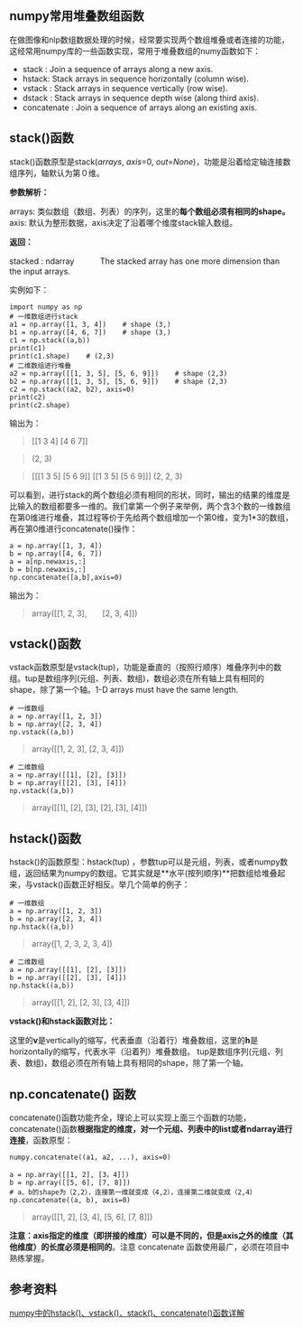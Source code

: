 ## numpy常用堆叠数组函数

在做图像和nlp数组数据处理的时候，经常要实现两个数组堆叠或者连接的功能，这经常用numpy库的一些函数实现，常用于堆叠数组的numy函数如下：

* stack : Join a sequence of arrays along a new axis.
* hstack: Stack arrays in sequence horizontally (column wise).
* vstack : Stack arrays in sequence vertically (row wise).
* dstack : Stack arrays in sequence depth wise (along third axis).
* concatenate : Join a sequence of arrays along an existing axis.

## stack()函数

stack()函数原型是stack(*arrays*, _axis_=0, _out_=*None*)，功能是沿着给定轴连接数组序列，轴默认为第０维。

**参数解析：**

arrays: 类似数组（数组、列表）的序列，这里的**每个数组必须有相同的shape。**
axis: 默认为整形数据，axis决定了沿着哪个维度stack输入数组。

**返回：**

stacked : ndarray
　　　The stacked array has one more dimension than the input arrays.

实例如下：

```Plain Text
import numpy as np
# 一维数组进行stack
a1 = np.array([1, 3, 4])    # shape (3,)
b1 = np.array([4, 6, 7])    # shape (3,)
c1 = np.stack((a,b))
print(c1)
print(c1.shape)    # (2,3)
# 二维数组进行堆叠
a2 = np.array([[1, 3, 5], [5, 6, 9]])    # shape (2,3)
b2 = np.array([[1, 3, 5], [5, 6, 9]])    # shape (2,3)
c2 = np.stack((a2, b2), axis=0)
print(c2)
print(c2.shape)
```
输出为：

> [[1 3 4]
[4 6 7]]

> (2, 3)

> [[[1 3 5]
[5 6 9]]
[[1 3 5]
[5 6 9]]]
(2, 2, 3)

可以看到，进行stack的两个数组必须有相同的形状，同时，输出的结果的维度是比输入的数组都要多一维的。我们拿第一个例子来举例，两个含3个数的一维数组在第0维进行堆叠，其过程等价于先给两个数组增加一个第0维，变为1*3的数组，再在第0维进行concatenate()操作：

```Plain Text
a = np.array([1, 3, 4])
b = np.array([4, 6, 7])
a = a[np.newaxis,:]
b = b[np.newaxis,:]
np.concatenate([a,b],axis=0)
```
输出为：

> array([[1, 2, 3],
      [2, 3, 4]])

## vstack()函数
vstack函数原型是vstack(tup)，功能是垂直的（按照行顺序）堆叠序列中的数组。tup是数组序列(元组、列表、数组)，数组必须在所有轴上具有相同的shape，除了第一个轴。1-D arrays must have the same length.

```Plain Text
# 一维数组
a = np.array([1, 2, 3])
b = np.array([2, 3, 4])
np.vstack((a,b))
```
> array([[1, 2, 3],
[2, 3, 4]])

```Plain Text
# 二维数组
a = np.array([[1], [2], [3]])
b = np.array([[2], [3], [4]])
np.vstack((a,b))
```
> array([[1],
[2],
[3],
[2],
[3],
[4]])

## hstack()函数
hstack()的函数原型：hstack(tup) ，参数tup可以是元组，列表，或者numpy数组，返回结果为numpy的数组。它其实就是**水平(按列顺序)**把数组给堆叠起来，与vstack()函数正好相反。举几个简单的例子：

```Plain Text
# 一维数组
a = np.array([1, 2, 3])
b = np.array([2, 3, 4])
np.hstack((a,b))
```
> array([1, 2, 3, 2, 3, 4])

```Plain Text
# 二维数组
a = np.array([[1], [2], [3]])
b = np.array([[2], [3], [4]])
np.hstack((a,b))
```
> array([[1, 2],
[2, 3],
[3, 4]])

**vstack()和hstack函数对比：**

这里的**v**是vertically的缩写，代表垂直（沿着行）堆叠数组，这里的**h**是horizontally的缩写，代表水平（沿着列）堆叠数组。
tup是数组序列(元组、列表、数组)，数组必须在所有轴上具有相同的shape，除了第一个轴。  

## np.concatenate() 函数
concatenate()函数功能齐全，理论上可以实现上面三个函数的功能，concatenate()函数**根据指定的维度，对一个元组、列表中的list或者ndarray进行连接**，函数原型：

```Plain Text
numpy.concatenate((a1, a2, ...), axis=0)
```
```Plain Text
a = np.array([[1, 2], [3，4]])　　　　　　　　　　　　　　　
b = np.array([[5, 6], [7, 8]])
# a、b的shape为（2,2），连接第一维就变成（4,2），连接第二维就变成（2,4）
np.concatenate((a, b), axis=0)
```
> array([[1, 2],
[3, 4],
[5, 6],
[7, 8]])

**注意：axis指定的维度（即拼接的维度）可以是不同的，但是axis之外的维度（其他维度）的长度必须是相同的**。注意 concatenate 函数使用最广，必须在项目中熟练掌握。

## 参考资料
[numpy中的hstack()、vstack()、stack()、concatenate()函数详解](https://mp.weixin.qq.com/s?__biz=MzI1MzY0MzE4Mg==&mid=2247484138&idx=2&sn=f1dca4b3790284371fe103b2108d92a6&chksm=e9d0122bdea79b3d832612ae41a68e120a74764d0b557ffc286da1c4163f397c4e780a77a5b9&mpshare=1&scene=1&srcid=0501xRYNtB00dNBcW8UlLzml#rd)

